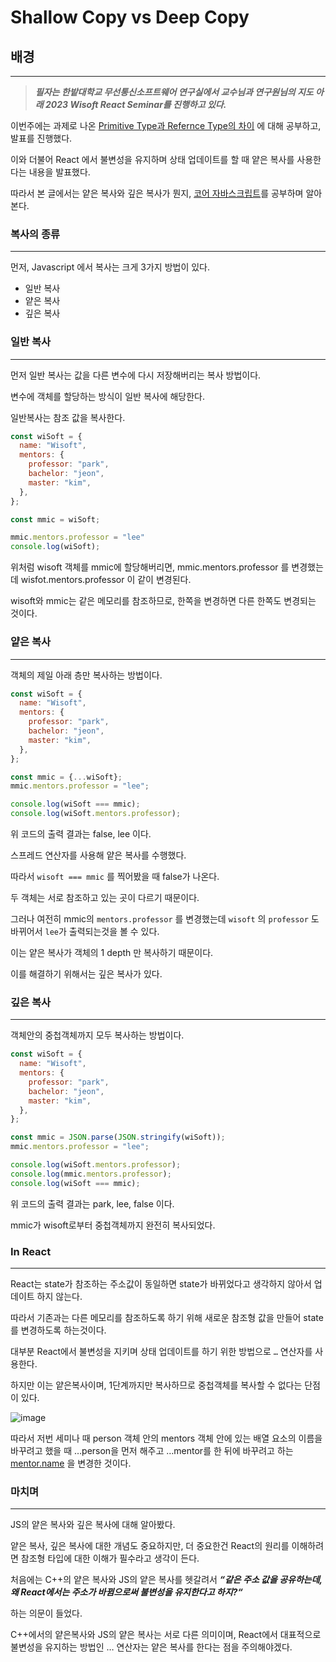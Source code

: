 # Shallow Copy vs Deep Copy


## 배경

---

> ***필자는 한밭대학교 무선통신소프트웨어 연구실에서 교수님과 연구원님의 지도 아래 2023 Wisoft React Seminar를 진행하고 있다.***
> 

이번주에는 과제로 나온 [Primitive Type과 Refernce Type의 차이](https://velog.io/@sanolx/Primitive-Type-Reference-Type-Immutability) 에 대해 공부하고,  발표를 진행했다.

이와 더불어 React 에서 불변성을 유지하며 상태 업데이트를 할 때 얕은 복사를 사용한다는 내용을 발표했다.

따라서 본 글에서는 얕은 복사와 깊은 복사가 뭔지, [코어 자바스크립트](https://product.kyobobook.co.kr/detail/S000001766397)를 공부하며 알아본다.

### 복사의 종류

---

먼저, Javascript 에서 복사는 크게 3가지 방법이 있다.

- 일반 복사
- 얕은 복사
- 깊은 복사

### 일반 복사

---

먼저 일반 복사는 값을 다른 변수에 다시 저장해버리는 복사 방법이다. 

변수에 객체를 할당하는 방식이 일반 복사에 해당한다.

일반복사는 참조 값을 복사한다.

```jsx
const wiSoft = {
  name: "Wisoft",
  mentors: {
    professor: "park",
    bachelor: "jeon",
    master: "kim",
  },
};

const mmic = wiSoft;

mmic.mentors.professor = "lee"
console.log(wiSoft);
```

위처럼 wisoft 객체를 mmic에 할당해버리면, mmic.mentors.professor 를 변경했는데 wisfot.mentors.professor 이 같이 변경된다.

wisoft와 mmic는 같은 메모리를 참조하므로, 한쪽을 변경하면 다른 한쪽도 변경되는 것이다.

### 얕은 복사

---

객체의 제일 아래 층만 복사하는 방법이다.

```jsx
const wiSoft = {
  name: "Wisoft",
  mentors: {
    professor: "park",
    bachelor: "jeon",
    master: "kim",
  },
};

const mmic = {...wiSoft};
mmic.mentors.professor = "lee";

console.log(wiSoft === mmic);
console.log(wiSoft.mentors.professor);

```

위 코드의 출력 결과는 false, lee 이다.

스프레드 연산자를 사용해 얕은 복사를 수행했다.

따라서 `wisoft === mmic` 를 찍어봤을 때 false가 나온다.  

두 객체는 서로 참조하고 있는 곳이 다르기 때문이다.

그러나 여전히 mmic의 `mentors.professor` 를 변경했는데 `wisoft` 의 `professor` 도 바뀌어서 `lee`가 출력되는것을 볼 수 있다.

이는 얕은 복사가 객체의 1 depth 만 복사하기 때문이다. 

이를 해결하기 위해서는 깊은 복사가 있다.

### 깊은 복사

---

객체안의 중첩객체까지 모두 복사하는 방법이다.

```jsx
const wiSoft = {
  name: "Wisoft",
  mentors: {
    professor: "park",
    bachelor: "jeon",
    master: "kim",
  },
};

const mmic = JSON.parse(JSON.stringify(wiSoft));
mmic.mentors.professor = "lee";

console.log(wiSoft.mentors.professor);
console.log(mmic.mentors.professor);
console.log(wiSoft === mmic);
```

위 코드의 출력 결과는 park, lee, false 이다.

mmic가 wisoft로부터 중첩객체까지 완전히 복사되었다.

### In React

---

React는 state가 참조하는 주소값이 동일하면 state가 바뀌었다고 생각하지 않아서 업데이트 하지 않는다.

따라서 기존과는 다른 메모리를 참조하도록 하기 위해 새로운 참조형 값을 만들어 state를 변경하도록 하는것이다. 

대부분 React에서 불변성을 지키며 상태 업데이트를 하기 위한 방법으로 `…` 연산자를 사용한다.

하지만 이는 얕은복사이며, 1단계까지만 복사하므로 중첩객체를 복사할 수 없다는 단점이 있다.

![image](https://github.com/JUNOSHON/TIL/assets/67476544/80aca457-0ce2-4162-97ad-80e56b3f3eac)


따라서 저번 세미나 때 person 객체 안의 mentors 객체 안에 있는 배열 요소의 이름을 바꾸려고 했을 때 …person을 먼저 해주고 …mentor를 한 뒤에 바꾸려고 하는 [mentor.name](http://mentor.name) 을 변경한 것이다.

### 마치며

---

JS의 얕은 복사와 깊은 복사에 대해 알아봤다.

얕은 복사, 깊은 복사에 대한 개념도 중요하지만, 더 중요한건 React의 원리를 이해하려면 참조형 타입에 대한 이해가 필수라고 생각이 든다.

처음에는 C++의 얕은 복사와 JS의 얕은 복사를 헷갈려서
 ***“같은 주소 값을 공유하는데, 왜 React에서는 주소가 바뀜으로써 불변성을 유지한다고 하지?“***

하는 의문이 들었다.

C++에서의 얕은복사와 JS의 얕은 복사는 서로 다른 의미이며, React에서 대표적으로 불변성을 유지하는 방법인 … 연산자는 얕은 복사를 한다는 점을 주의해야겠다.
